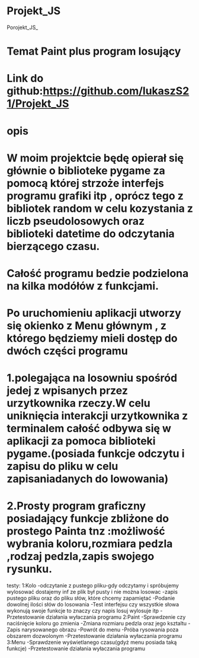 # Projekt_JS
Porojekt_JS_
# Temat Paint plus program losujący
# Link do github:https://github.com/lukaszS21/Projekt_JS

# opis 
# W moim projektcie będę opierał się głównie o biblioteke pygame za pomocą której strzoże interfejs programu grafiki itp , oprócz tego z bibliotek random w celu kozystania z liczb pseudolosowych oraz biblioteki datetime do odczytania bierzącego czasu.

# Całość programu bedzie podzielona na kilka modółów z funkcjami.

# Po uruchomieniu aplikacji utworzy się okienko z Menu głównym , z którego będziemy mieli dostęp do dwóch części programu
# 1.polegająca na losowniu spośród jedej z wpisanych przez urzytkownika rzeczy.W celu uniknięcia interakcji urzytkownika z terminalem całość odbywa się w aplikacji za pomoca biblioteki pygame.(posiada funkcje odczytu i zapisu do pliku w celu zapisaniadanych do lowowania)
# 2.Prosty program graficzny posiadający funkcje zbliżone do prostego Painta tnz :możliwość wybrania koloru,rozmiara pedzla ,rodzaj pedzla,zapis swojego rysunku.

testy:
1:Kolo
-odczytanie z pustego pliku-gdy odczytamy i spróbujemy wylosować dostajemy inf ze plik był pusty i nie można losowac
-zapis pustego pliku oraz do pliku słów, które chcemy zapamiętać
-Podanie dowolnej ilości słów do losowania
-Test interfejsu czy wszystkie słowa wykonują swoje funkcje to znaczy czy napis losuj wylosuje itp
-Przetestowanie działania wyłaczania programu
2:Paint
-Sprawdzenie czy naciśnięcie koloru go zmienia
-Zmiana rozmiaru pedzla oraz jego ksztaltu
-Zapis narysowanego obrazu
-Powrót do menu
-Próba rysowania poza obszarem dozwolonym
-Przetestowanie działania wyłaczania programu
3:Menu
-Sprawdzenie wyświetlanego czasu(gdyż menu posiada taką funkcje)
-Przetestowanie działania wyłaczania programu